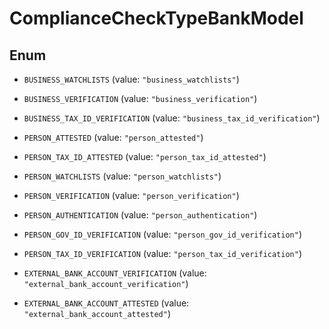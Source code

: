 

# ComplianceCheckTypeBankModel

## Enum


* `BUSINESS_WATCHLISTS` (value: `"business_watchlists"`)

* `BUSINESS_VERIFICATION` (value: `"business_verification"`)

* `BUSINESS_TAX_ID_VERIFICATION` (value: `"business_tax_id_verification"`)

* `PERSON_ATTESTED` (value: `"person_attested"`)

* `PERSON_TAX_ID_ATTESTED` (value: `"person_tax_id_attested"`)

* `PERSON_WATCHLISTS` (value: `"person_watchlists"`)

* `PERSON_VERIFICATION` (value: `"person_verification"`)

* `PERSON_AUTHENTICATION` (value: `"person_authentication"`)

* `PERSON_GOV_ID_VERIFICATION` (value: `"person_gov_id_verification"`)

* `PERSON_TAX_ID_VERIFICATION` (value: `"person_tax_id_verification"`)

* `EXTERNAL_BANK_ACCOUNT_VERIFICATION` (value: `"external_bank_account_verification"`)

* `EXTERNAL_BANK_ACCOUNT_ATTESTED` (value: `"external_bank_account_attested"`)



